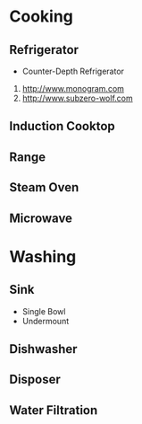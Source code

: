 
# Cooking
## Refrigerator
* Counter-Depth Refrigerator

1. http://www.monogram.com
2. http://www.subzero-wolf.com

## Induction Cooktop
## Range
## Steam Oven
## Microwave


# Washing
## Sink
* Single Bowl
* Undermount

## Dishwasher
## Disposer
## Water Filtration

